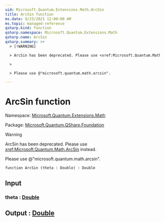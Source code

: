 ```yaml
---
uid: Microsoft.Quantum.Extensions.Math.ArcSin
title: ArcSin function
ms.date: 9/23/2021 12:00:00 AM
ms.topic: managed-reference
qsharp.kind: function
qsharp.namespace: Microsoft.Quantum.Extensions.Math
qsharp.name: ArcSin
qsharp.summary: >+
  > [!WARNING]

  > ArcSin has been deprecated. Please use <xref:Microsoft.Quantum.Math.ArcSin> instead.

  >

  > Please use @"microsoft.quantum.math.arcsin".

---
```


# ArcSin function

Namespace: [Microsoft.Quantum.Extensions.Math](xref:Microsoft.Quantum.Extensions.Math)

Package: [Microsoft.Quantum.QSharp.Foundation](https://nuget.org/packages/Microsoft.Quantum.QSharp.Foundation)


> [!WARNING]
> ArcSin has been deprecated. Please use <xref:Microsoft.Quantum.Math.ArcSin> instead.
>
> Please use @"microsoft.quantum.math.arcsin".



```qsharp
function ArcSin (theta : Double) : Double
```


## Input

### theta : [Double](xref:microsoft.quantum.qsharp.valueliterals#double-literals)





## Output : [Double](xref:microsoft.quantum.qsharp.valueliterals#double-literals)

